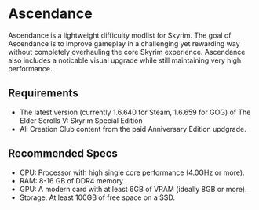 # Ascendance
Ascendance is a lightweight difficulty modlist for Skyrim. The goal of Ascendance is to improve gameplay in a challenging yet rewarding way without completely overhauling the core Skyrim experience. Ascendance also includes a noticable visual upgrade while still maintaining very high performance.

## Requirements
- The latest version (currently 1.6.640 for Steam, 1.6.659 for GOG) of The Elder Scrolls V: Skyrim Special Edition
- All Creation Club content from the paid Anniversary Edition updgrade.

## Recommended Specs
- CPU: Processor with high single core performance (4.0GHz or more).
- RAM: 8-16 GB of DDR4 memory.
- GPU: A modern card with at least 6GB of VRAM (ideally 8GB or more).
- Storage: At least 100GB of free space on a SSD.
